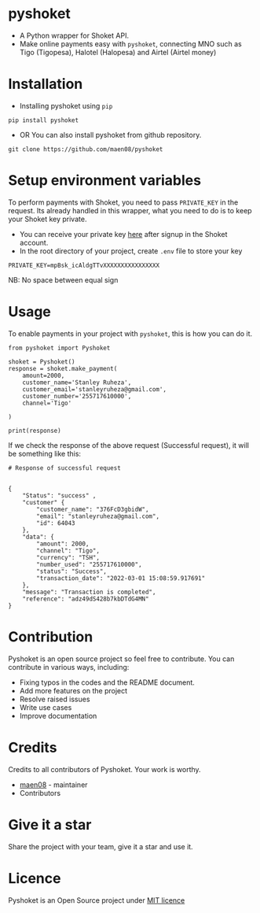 # pyshoket
- A Python wrapper for Shoket API. 
- Make online payments easy with `pyshoket`, connecting MNO such as Tigo (Tigopesa),
Halotel (Halopesa) and Airtel (Airtel money)

# Installation
- Installing pyshoket using `pip`
```
pip install pyshoket
```

- OR You can also install pyshoket from github repository.
```
git clone https://github.com/maen08/pyshoket

```

# Setup environment variables   
To perform payments with Shoket, you need to pass `PRIVATE_KEY` in the request. Its already handled in this wrapper, what you need to do is to keep your Shoket key private.

- You can receive your private key [here](https://dashboard.shoket.co/) after signup in the Shoket account.
- In the root directory of your project, create `.env` file to store your key
```
PRIVATE_KEY=mpBsk_icAldgTTvXXXXXXXXXXXXXXXX
```
NB: No space between equal sign

# Usage
To enable payments in your project with `pyshoket`, this is how you can do it.

```
from pyshoket import Pyshoket

shoket = Pyshoket()
response = shoket.make_payment(
    amount=2000,
    customer_name='Stanley Ruheza',
    customer_email='stanleyruheza@gmail.com',
    customer_number='255717610000',
    channel='Tigo'

)

print(response)

```

If we check the response of the above request (Successful request), it will be something like this:
```
# Response of successful request


{
    "Status": "success" ,
    "customer" {
        "customer_name": "376FcD3gbidW",
        "email": "stanleyruheza@gmail.com",
        "id": 64043
    },
    "data": {
        "amount": 2000,
        "channel": "Tigo",
        "currency": "TSH",
        "number_used": "255717610000",
        "status": "Success",
        "transaction_date": "2022-03-01 15:08:59.917691"
    },
    "message": "Transaction is completed",
    "reference": "adz49dS428b7kbDTdG4MN"
}

```



# Contribution
Pyshoket is an open source project so feel free to contribute. You can contribute in various ways, including:
- Fixing typos in the codes and the README document.
- Add more features on the project 
- Resolve raised issues
- Write use cases
- Improve documentation

# Credits
Credits to all contributors of Pyshoket. Your work is worthy.
- [maen08](https://github.com/maen08/) - maintainer
- Contributors

# Give it a star
Share the project with your team, give it a star and use it.

# Licence
Pyshoket is an Open Source project under [MIT licence](https://github.com/maen08/pyshoket/blob/master/LICENCE)

